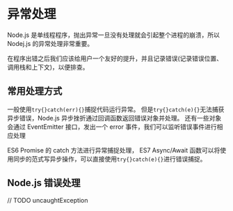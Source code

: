 # 异常处理

Node.js 是单线程程序，抛出异常一旦没有处理就会引起整个进程的崩溃，所以 Nodej.js 的异常处理非常重要。

在程序出错之后我们应该给用户一个友好的提升，并且记录错误(记录错误位置、调用栈和上下文)，以便排查。

## 常用处理方式

一般使用`try{}catch(err){}`捕捉代码运行异常。
但是`try{}catch(e){}`无法捕获异步错误，Node.js 异步挫折通过回调函数返回错误对象并处理。
还有一些对象会通过 EventEmitter 接口，发出一个 error 事件，我们可以监听错误事件进行相应处理

ES6 Promise 的 catch 方法进行异常捕捉处理，
ES7 Async/Await 函数可以将使用同步的范式写异步操作，可以直接使用`try{}catch(e){}`进行错误捕捉。

## Node.js 错误处理

// TODO uncaughtException
